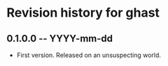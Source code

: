 # Revision history for ghast

## 0.1.0.0 -- YYYY-mm-dd

* First version. Released on an unsuspecting world.

